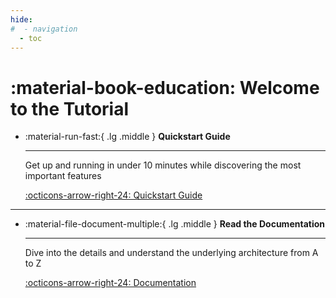 ```yaml
---
hide:
#  - navigation
  - toc
---
```


# :material-book-education: Welcome to the **Tutorial**

<div class="grid cards" markdown>

-   :material-run-fast:{ .lg .middle } __Quickstart Guide__

    ---

    Get up and running in under 10 minutes while discovering the most important features

    [:octicons-arrow-right-24: Quickstart Guide](quickstart-guide.md)

</div>

---

<div class="grid cards" markdown>

-   :material-file-document-multiple:{ .lg .middle } __Read the Documentation__

    ---

    Dive into the details and understand the underlying architecture from A to Z

    [:octicons-arrow-right-24: Documentation](../documentation/overview.md)

</div>
